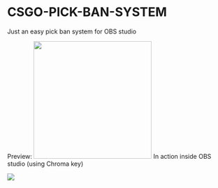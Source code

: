 # CSGO-PICK-BAN-SYSTEM
Just an easy pick ban system for OBS studio

Preview:
<img src="https://github.com/octametric/octametric.github.io/assets/28394794/c422557c-1520-4278-8ab2-9c5cb63b5496" width="270">
In action inside OBS studio (using Chroma key)


![](https://media3.giphy.com/media/v1.Y2lkPTc5MGI3NjExaXY1NWw3bDk0OGJnOTM4dHp4dWZteG55bXA2bTJlNTFmbHNuZXg0YiZlcD12MV9pbnRlcm5hbF9naWZfYnlfaWQmY3Q9Zw/G7qFplMDFXSOuMXfeq/giphy.gif)

